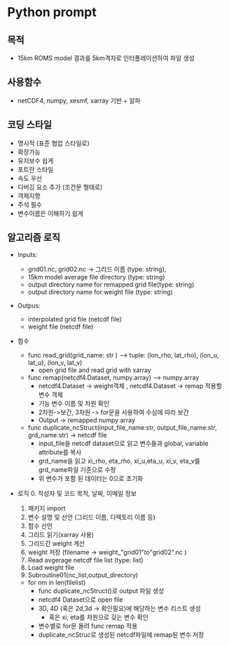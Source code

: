 # Python prompt 

## 목적 
- 15km ROMS model 결과를 5km격자로 인터폴레이션하여 파일 생성

## 사용함수 
- netCDF4, numpy, xesmf, xarray 기반 + 알파

## 코딩 스타일
- 명시적 (표준 협업 스타일로)
- 확장가능
- 유지보수 쉽게
- 포트란 스타일
- 속도 우선
- 디버깅 요소 추가 (조건문 형태로)
- 객체지향
- 주석 필수
- 변수이름은 이해하기 쉽게

## 알고리즘 로직
- Inputs: 
  - grid01.nc, grid02.nc -> 그리드 이름 (type: string), 
  - 15km model average file directory (type: string)
  - output directory name for remapped grid file(type: string)
  - output directory name for weight file (type: string)

- Outpus:
  - interpolated grid file (netcdf file)
  - weight file (netcdf file)

- 함수
  - func read_grid(grid_name: str ) --> tuple: (lon_rho, lat_rho), (lon_u, lat_u), (lon_v, lat_v)  
    - open grid file and read grid with xarray
  - func remap(netcdf4.Dataset, numpy.array) --> numpy.array
    - netcdf4.Dataset -> weight객체 , netcdf4.Dataset -> remap 적용할 변수 객체 
    - 기능 변수 이름 및 차원 확인
    - 2차원->보간, 3차원 -> for문을 사용하여 수심에 따라 보간
    - Output -> remapped numpy array
  - func duplicate_ncStruct(input_file_name:str, output_file_name:str, grd_name:str) -> netcdf file 
    - input_file을 netcdf dataset으로 읽고 변수들과 global, variable attribute를 복사
    - grd_name을 읽고 xi_rho, eta_rho, xi_u,eta_u, xi_v, eta_v를 grd_name파일 기준으로 수정
    - 위 변수가 포함 된 데이터는 0으로 초기화

- 로직
  0. 작성자 및 코드 목적, 날짜, 이메일 정보
  1. 패키지 import 
  2. 변수 설명 및 선언 (그리드 이름, 디렉토리 이름 등)
  3. 함수 선언
  4. 그리드 읽기(xarray 사용)
  5. 그리드간 weight 계산
  6. weight 저장 (filename -> weight_"grid01"_to_"grid02".nc )
  7. Read avgerage netcdf file list (type: list)
  8. Load weight file 
  9. Subroutine01(nc_list,output_directory)
    - for nm in len(filelist)
      - func duplicate_ncStruct()로 output 파일 생성
      - netcdf4 Dataset으로 open file
      - 3D, 4D (혹은 2d,3d -> 확인필요)에 해당하는 변수 리스트 생성
        - 혹은 xi, eta를 차원으로 갖는 변수 확인
      - 변수별로 for문 돌려 func remap 적용
      - duplicate_ncStruc로 생성된 netcdf파일에 remap된 변수 저장

